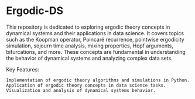 # Ergodic-DS

This repository is dedicated to exploring ergodic theory concepts in dynamical systems and their applications in data science. It covers topics such as the Koopman operator, Poincaré recurrence, pointwise ergodicity simulation, sojourn time analysis, mixing properties, Hopf arguments, bifurcations, and more. These concepts are fundamental in understanding the behavior of dynamical systems and analyzing complex data sets.

Key Features:

    Implementation of ergodic theory algorithms and simulations in Python.
    Application of ergodic theory concepts in data science tasks.
    Visualization and analysis of dynamical systems behavior.
